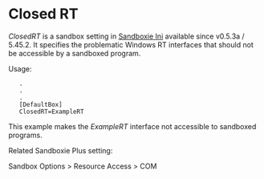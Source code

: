# Closed RT

_ClosedRT_ is a sandbox setting in [Sandboxie Ini](SandboxieIni.md) available since v0.5.3a / 5.45.2. It specifies the problematic Windows RT interfaces that should not be accessible by a sandboxed program.

Usage:
```
   .
   .
   .
   [DefaultBox]
   ClosedRT=ExampleRT
```

This example makes the _ExampleRT_ interface not accessible to sandboxed programs.

Related Sandboxie Plus setting:

Sandbox Options > Resource Access > COM
